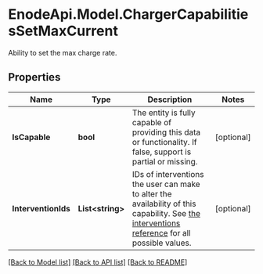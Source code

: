 # EnodeApi.Model.ChargerCapabilitiesSetMaxCurrent
Ability to set the max charge rate.

## Properties

Name | Type | Description | Notes
------------ | ------------- | ------------- | -------------
**IsCapable** | **bool** | The entity is fully capable of providing this data or functionality. If false, support is partial or missing. | [optional] 
**InterventionIds** | **List&lt;string&gt;** | IDs of interventions the user can make to alter the availability of this capability. See [the interventions reference](/docs/connections/interventions#available-interventions) for all possible values. | [optional] 

[[Back to Model list]](../README.md#documentation-for-models) [[Back to API list]](../README.md#documentation-for-api-endpoints) [[Back to README]](../README.md)


